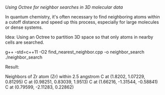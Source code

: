 *Using Octree for neighbor searches in 3D molecular data*


In quantum chemistry, it's often necessary to find neighboring atoms within a cutoff distance and speed up this process, especially for large molecules or dense systems.


Idea: Using an Octree to partition 3D space so that only atoms in nearby cells are searched.


g++ -std=c++11 -O2 find_nearest_neighbor.cpp -o neighbor_search
./neighbor_search


Result:

Neighbors of Zr atom (Zr) within 2.5 angstrom
  C at (1.8202, 1.07229, 0.81295)
  C at (0.98251, 0.83039, 1.9513)
  C at (1.66216, -1.31544, -0.58841)
  C at (0.79599, -2.11283, 0.22862)
  

